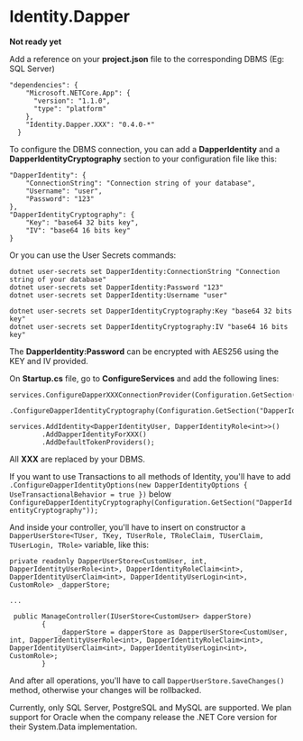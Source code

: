 # Identity.Dapper
**Not ready yet**

Add a reference on your **project.json** file to the corresponding DBMS (Eg: SQL Server)
```
"dependencies": {
    "Microsoft.NETCore.App": {
      "version": "1.1.0",
      "type": "platform"
    },
    "Identity.Dapper.XXX": "0.4.0-*"
  }
```

To configure the DBMS connection, you can add a **DapperIdentity** and a **DapperIdentityCryptography** section to your configuration file like this:
```
"DapperIdentity": {
    "ConnectionString": "Connection string of your database",
    "Username": "user",
    "Password": "123"
},
"DapperIdentityCryptography": {
    "Key": "base64 32 bits key",
    "IV": "base64 16 bits key"
}
```

Or you can use the User Secrets commands:
```
dotnet user-secrets set DapperIdentity:ConnectionString "Connection string of your database"
dotnet user-secrets set DapperIdentity:Password "123"
dotnet user-secrets set DapperIdentity:Username "user"

dotnet user-secrets set DapperIdentityCryptography:Key "base64 32 bits key"
dotnet user-secrets set DapperIdentityCryptography:IV "base64 16 bits key"
```

The **DapperIdentity:Password** can be encrypted with AES256 using the KEY and IV provided.

On **Startup.cs** file, go to **ConfigureServices** and add the following lines:
```
services.ConfigureDapperXXXConnectionProvider(Configuration.GetSection("DapperIdentity"))
        .ConfigureDapperIdentityCryptography(Configuration.GetSection("DapperIdentityCryptography"));

services.AddIdentity<DapperIdentityUser, DapperIdentityRole<int>>()
        .AddDapperIdentityForXXX()
        .AddDefaultTokenProviders();
```
All **XXX** are replaced by your DBMS.

If you want to use Transactions to all methods of Identity, you'll have to add `.ConfigureDapperIdentityOptions(new DapperIdentityOptions { UseTransactionalBehavior = true })` below `ConfigureDapperIdentityCryptography(Configuration.GetSection("DapperIdentityCryptography"));`

And inside your controller, you'll have to insert on constructor a `DapperUserStore<TUser, TKey, TUserRole, TRoleClaim, TUserClaim, TUserLogin, TRole>` variable, like this:

```
private readonly DapperUserStore<CustomUser, int, DapperIdentityUserRole<int>, DapperIdentityRoleClaim<int>, DapperIdentityUserClaim<int>, DapperIdentityUserLogin<int>, CustomRole> _dapperStore;

...

 public ManageController(IUserStore<CustomUser> dapperStore)
        {
            _dapperStore = dapperStore as DapperUserStore<CustomUser, int, DapperIdentityUserRole<int>, DapperIdentityRoleClaim<int>, DapperIdentityUserClaim<int>, DapperIdentityUserLogin<int>, CustomRole>;
        }
```

And after all operations, you'll have to call `DapperUserStore.SaveChanges()` method, otherwise your changes will be rollbacked.

Currently, only SQL Server, PostgreSQL and MySQL are supported. We plan support for Oracle when the company release the .NET Core version for their System.Data implementation.
